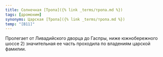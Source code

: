 ```yaml
---
title: Солнечная [Тропа]({% link _terms/тропа.md %})
tags: [дромоним]
synonyms: Царская [Тропа]({% link _terms/тропа.md %})
temp: "[В11]"
---
```


Пролегает от Ливадийского дворца до Гаспры, ниже южнобережного шоссе 2)
значительная ее часть проходила по владениям царской фамилии.
